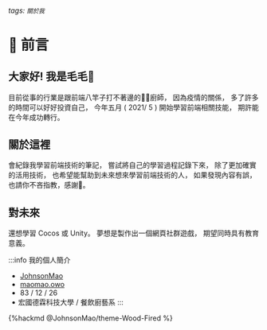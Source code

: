 ###### tags: `關於我`

# 💬 前言

## 大家好! 我是毛毛🙇

目前從事的行業是跟前端八竿子打不著邊的👨‍🍳廚師，
因為疫情的關係，
多了許多的時間可以好好投資自己，
今年五月 ( 2021/ 5 ) 開始學習前端相關技能，
期許能在今年成功轉行。

## 關於這裡

會紀錄我學習前端技術的筆記，
嘗試將自己的學習過程記錄下來，
除了更加確實的活用技術，
也希望能幫助到未來想來學習前端技術的人，
如果發現內容有誤，
也請你不吝指教，感謝🙏。

## 對未來

還想學習 Cocos 或 Unity。
夢想是製作出一個網頁社群遊戲，
期望同時具有教育意義。

:::info
<i class="fa fa-id-card"></i> 我的個人簡介
- [<i class="fa fa-github"></i> JohnsonMao](https://github.com/JohnsonMao)
- [<i class="fa fa-instagram"></i> maomao.owo](https://www.instagram.com/maomao.owo/)
- <i class="fa fa-birthday-cake"></i> 83 / 12 / 26
- <i class="fa fa-graduation-cap" style="margin-left: -2px; margin-right: -2px;"></i> 宏國德霖科技大學 / 餐飲廚藝系
:::

{%hackmd @JohnsonMao/theme-Wood-Fired %}
